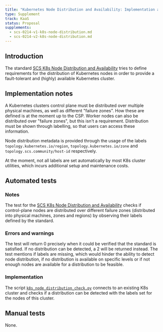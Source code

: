 ```yaml
---
title: "Kubernetes Node Distribution and Availability: Implementation and Testing Notes"
type: Supplement
track: KaaS
status: Proposal
supplements:
  - scs-0214-v1-k8s-node-distribution.md
  - scs-0214-v2-k8s-node-distribution.md
---
```


## Introduction

The standard [SCS K8s Node Distribution and Availability](https://github.com/SovereignCloudStack/standards/blob/main/Standards/scs-0214-v2-k8s-node-distribution.md)
tries to define requirements for the distribution of Kubernetes nodes in order to provide
a fault-tolerant and (highly) available Kubernetes cluster.

## Implementation notes

A Kubernetes clusters control plane must be distributed over multiple physical machines, as well
as different "failure zones". How these are defined is at the moment up to the CSP.
Worker nodes can also be distributed over "failure zones", but this isn't a requirement.
Distribution must be shown through labelling, so that users can access these information.

Node distribution metadata is provided through the usage of the labels
`topology.kubernetes.io/region`, `topology.kubernetes.io/zone` and
`topology.scs.community/host-id` respectively.

At the moment, not all labels are set automatically by most K8s cluster utilities, which incurs
additional setup and maintenance costs.

## Automated tests

### Notes

The test for the [SCS K8s Node Distribution and Availability](https://github.com/SovereignCloudStack/standards/blob/main/Standards/scs-0214-v2-k8s-node-distribution.md)
checks if control-plane nodes are distributed over different failure zones (distributed into
physical machines, zones and regions) by observing their labels defined by the standard.

### Errors and warnings

The test will return 0 precisely when it could be verified that the standard is satisfied.
If no distribution can be detected, a 2 will be returned instead.
The test mentions if labels are missing, which would hinder the ability to detect node distribution,
if no distribution is available on specific levels or if not enough nodes are available for
a distribution to be feasible.

### Implementation

The script [`k8s_node_distribution_check.py`](https://github.com/SovereignCloudStack/standards/blob/main/Tests/kaas/k8s-node-distribution/k8s_node_distribution_check.py)
connects to an existing K8s cluster and checks if a distribution can be detected with the labels
set for the nodes of this cluster.

## Manual tests

None.
